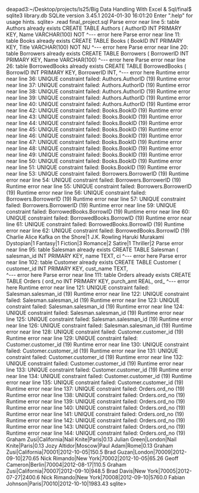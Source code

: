 deapad3:~/Desktop/projects/ls25/Big Data Handling With Excel & Sql/final$ sqlite3 library.db
SQLite version 3.45.1 2024-01-30 16:01:20
Enter ".help" for usage hints.
sqlite> .read final_project.sql
Parse error near line 5: table Authors already exists
  CREATE TABLE Authors (     AuthorID INT PRIMARY KEY,     Name VARCHAR(100) NOT
               ^--- error here
Parse error near line 11: table Books already exists
  CREATE TABLE Books (     BookID INT PRIMARY KEY,     Title VARCHAR(100) NOT NU
               ^--- error here
Parse error near line 20: table Borrowers already exists
  CREATE TABLE Borrowers (     BorrowerID INT PRIMARY KEY,     Name VARCHAR(100)
               ^--- error here
Parse error near line 26: table BorrowedBooks already exists
  CREATE TABLE BorrowedBooks (     BorrowID INT PRIMARY KEY,     BorrowerID INT,
               ^--- error here
Runtime error near line 36: UNIQUE constraint failed: Authors.AuthorID (19)
Runtime error near line 37: UNIQUE constraint failed: Authors.AuthorID (19)
Runtime error near line 38: UNIQUE constraint failed: Authors.AuthorID (19)
Runtime error near line 39: UNIQUE constraint failed: Authors.AuthorID (19)
Runtime error near line 40: UNIQUE constraint failed: Authors.AuthorID (19)
Runtime error near line 42: UNIQUE constraint failed: Books.BookID (19)
Runtime error near line 43: UNIQUE constraint failed: Books.BookID (19)
Runtime error near line 44: UNIQUE constraint failed: Books.BookID (19)
Runtime error near line 45: UNIQUE constraint failed: Books.BookID (19)
Runtime error near line 46: UNIQUE constraint failed: Books.BookID (19)
Runtime error near line 47: UNIQUE constraint failed: Books.BookID (19)
Runtime error near line 48: UNIQUE constraint failed: Books.BookID (19)
Runtime error near line 49: UNIQUE constraint failed: Books.BookID (19)
Runtime error near line 50: UNIQUE constraint failed: Books.BookID (19)
Runtime error near line 51: UNIQUE constraint failed: Books.BookID (19)
Runtime error near line 53: UNIQUE constraint failed: Borrowers.BorrowerID (19)
Runtime error near line 54: UNIQUE constraint failed: Borrowers.BorrowerID (19)
Runtime error near line 55: UNIQUE constraint failed: Borrowers.BorrowerID (19)
Runtime error near line 56: UNIQUE constraint failed: Borrowers.BorrowerID (19)
Runtime error near line 57: UNIQUE constraint failed: Borrowers.BorrowerID (19)
Runtime error near line 59: UNIQUE constraint failed: BorrowedBooks.BorrowID (19)
Runtime error near line 60: UNIQUE constraint failed: BorrowedBooks.BorrowID (19)
Runtime error near line 61: UNIQUE constraint failed: BorrowedBooks.BorrowID (19)
Runtime error near line 62: UNIQUE constraint failed: BorrowedBooks.BorrowID (19)
Charlie
Alice
Kafka on the Shore|1
J.K. Rowling
Haruki Murakami
Dystopian|1
Fantasy|1
Fiction|3
Romance|2
Satire|1
Thriller|2
Parse error near line 95: table Salesman already exists
  CREATE TABLE Salesman (     salesman_id INT PRIMARY KEY,     name TEXT,     ci
               ^--- error here
Parse error near line 102: table Customer already exists
  CREATE TABLE Customer (     customer_id INT PRIMARY KEY,     cust_name TEXT,  
               ^--- error here
Parse error near line 111: table Orders already exists
  CREATE TABLE Orders (     ord_no INT PRIMARY KEY,     purch_amt REAL,     ord_
               ^--- error here
Runtime error near line 121: UNIQUE constraint failed: Salesman.salesman_id (19)
Runtime error near line 122: UNIQUE constraint failed: Salesman.salesman_id (19)
Runtime error near line 123: UNIQUE constraint failed: Salesman.salesman_id (19)
Runtime error near line 124: UNIQUE constraint failed: Salesman.salesman_id (19)
Runtime error near line 125: UNIQUE constraint failed: Salesman.salesman_id (19)
Runtime error near line 126: UNIQUE constraint failed: Salesman.salesman_id (19)
Runtime error near line 128: UNIQUE constraint failed: Customer.customer_id (19)
Runtime error near line 129: UNIQUE constraint failed: Customer.customer_id (19)
Runtime error near line 130: UNIQUE constraint failed: Customer.customer_id (19)
Runtime error near line 131: UNIQUE constraint failed: Customer.customer_id (19)
Runtime error near line 132: UNIQUE constraint failed: Customer.customer_id (19)
Runtime error near line 133: UNIQUE constraint failed: Customer.customer_id (19)
Runtime error near line 134: UNIQUE constraint failed: Customer.customer_id (19)
Runtime error near line 135: UNIQUE constraint failed: Customer.customer_id (19)
Runtime error near line 137: UNIQUE constraint failed: Orders.ord_no (19)
Runtime error near line 138: UNIQUE constraint failed: Orders.ord_no (19)
Runtime error near line 139: UNIQUE constraint failed: Orders.ord_no (19)
Runtime error near line 140: UNIQUE constraint failed: Orders.ord_no (19)
Runtime error near line 141: UNIQUE constraint failed: Orders.ord_no (19)
Runtime error near line 142: UNIQUE constraint failed: Orders.ord_no (19)
Runtime error near line 143: UNIQUE constraint failed: Orders.ord_no (19)
Runtime error near line 144: UNIQUE constraint failed: Orders.ord_no (19)
Graham Zusi|California|Nail Knite|Paris|0.13
Julian Green|London|Nail Knite|Paris|0.13
Jozy Altidor|Moscow|Paul Adam|Rome|0.13
Graham Zusi|California|70001|2012-10-05|150.5
Brad Guzan|London|70009|2012-09-10|270.65
Nick Rimando|New York|70002|2012-10-05|65.26
Geoff Cameron|Berlin|70004|2012-08-17|110.5
Graham Zusi|California|70007|2012-09-10|948.5
Brad Davis|New York|70005|2012-07-27|2400.6
Nick Rimando|New York|70008|2012-09-10|5760.0
Fabian Johnson|Paris|70010|2012-10-10|1983.43
sqlite> 